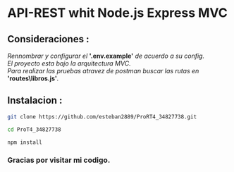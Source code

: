 # API-REST whit Node.js Express MVC

## Consideraciones : <br>
*Rennombrar y configurar el* **'.env.example'** *de acuerdo a su config.*<br>
*El proyecto esta bajo la arquitectura MVC.*<br>
*Para realizar las pruebas atravez de postman buscar las rutas en* **'routes\libros.js'***.*

## Instalacion : <br>
```bash
git clone https://github.com/esteban2889/ProRT4_34827738.git

cd ProT4_34827738

npm install 
```
### Gracias por visitar mi codigo. 